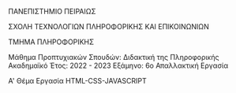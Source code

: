ΠΑΝΕΠΙΣΤΗΜΙΟ ΠΕΙΡΑΙΩΣ

ΣΧΟΛΗ ΤΕΧΝΟΛΟΓΙΩΝ ΠΛΗΡΟΦΟΡΙΚΗΣ ΚΑΙ ΕΠΙΚΟΙΝΩΝΙΩΝ

ΤΜΗΜΑ ΠΛΗΡΟΦΟΡΙΚΗΣ

Μάθημα Προπτυχιακών Σπουδών: Διδακτική της Πληροφορικής
Ακαδημαϊκό Έτος: 2022 - 2023
Εξάμηνο: 6ο
Απαλλακτική Εργασία

Α' Θέμα
Εργασία HTML-CSS-JAVASCRIPT
